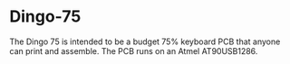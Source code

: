 # Dingo-75

The Dingo 75 is intended to be a budget 75% keyboard PCB that anyone can print and assemble. The PCB runs on an Atmel AT90USB1286.
